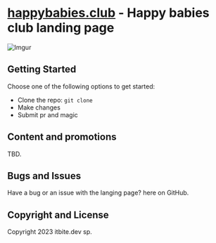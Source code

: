 # [happybabies.club](https://www.happybabies.club/) - Happy babies club landing page


![Imgur](https://i.imgur.com/RJcA1t5.png)


## Getting Started

Choose one of the following options to get started:
* Clone the repo: `git clone`
* Make changes 
* Submit pr and magic

## Content and promotions
TBD.

## Bugs and Issues

Have a bug or an issue with the langing page? here on GitHub.



## Copyright and License

Copyright 2023 itbite.dev sp.
